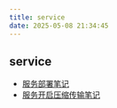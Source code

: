 ```yaml
---
title: service
date: 2025-05-08 21:34:45
---
```

## service

- [服务部署笔记](/service/service-note-1.html)
- [服务开启压缩传输笔记](/service/service-note-2.html)
